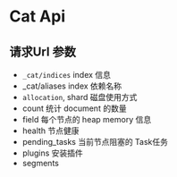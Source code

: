 # Cat Api

## 请求Url 参数

- ```_cat/indices``` index 信息
- _cat/aliases index 依赖名称
- ```allocation```, shard 磁盘使用方式
- count 统计 document 的数量
- field 每个节点的 heap memory 信息
- health 节点健康
- pending_tasks 当前节点阻塞的 Task任务
- plugins 安装插件
- segments